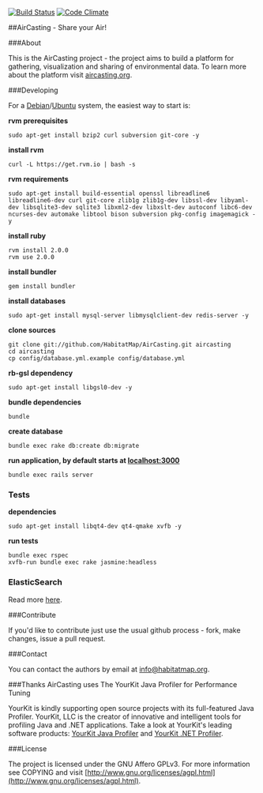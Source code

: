 [![Build Status](https://secure.travis-ci.org/HabitatMap/AirCasting.png)](https://travis-ci.org/HabitatMap/AirCasting)
[![Code Climate](https://codeclimate.com/github/HabitatMap/AirCasting/badges/gpa.svg)](https://codeclimate.com/github/HabitatMap/AirCasting)

##AirCasting - Share your Air!

###About

This is the AirCasting project - the project aims to build a platform for gathering, visualization and sharing of environmental data. To learn more about the platform visit [aircasting.org](http://aircasting.org).

###Developing

For a [Debian](http://debian.org)/[Ubuntu](http://ubuntu.com) system, the easiest way to start is:

**rvm prerequisites**

`sudo apt-get install bzip2 curl subversion git-core -y`

**install rvm**

`curl -L https://get.rvm.io | bash -s`

**rvm requirements**

`sudo apt-get install build-essential openssl libreadline6 libreadline6-dev curl git-core zlib1g zlib1g-dev libssl-dev libyaml-dev libsqlite3-dev sqlite3 libxml2-dev libxslt-dev autoconf libc6-dev ncurses-dev automake libtool bison subversion pkg-config imagemagick -y`

**install ruby**

```
rvm install 2.0.0
rvm use 2.0.0
```

**install bundler**

`gem install bundler`

**install databases**

`sudo apt-get install mysql-server libmysqlclient-dev redis-server -y`

**clone sources**

```
git clone git://github.com/HabitatMap/AirCasting.git aircasting
cd aircasting
cp config/database.yml.example config/database.yml
```

**rb-gsl dependency**

`sudo apt-get install libgsl0-dev -y`

**bundle dependencies**

`bundle`

**create database**

`bundle exec rake db:create db:migrate`

**run application, by default starts at [localhost:3000](http://localhost:3000)**

`bundle exec rails server`

### Tests

**dependencies**

`sudo apt-get install libqt4-dev qt4-qmake xvfb -y`

**run tests**

```
bundle exec rspec
xvfb-run bundle exec rake jasmine:headless
```

### ElasticSearch

Read more [here](doc/elasticsearch.md).

###Contribute

If you'd like to contribute just use the usual github process - fork, make changes, issue a pull request.

###Contact

You can contact the authors by email at [info@habitatmap.org](mailto:info@habitatmap.org).

###Thanks
AirCasting uses The YourKit Java Profiler for Performance Tuning

YourKit is kindly supporting open source projects with its full-featured Java Profiler. YourKit, LLC is the creator of innovative and intelligent tools for profiling Java and .NET applications. Take a look at YourKit's leading software products: [YourKit Java Profiler](http://www.yourkit.com/java/profiler/index.jsp) and [YourKit .NET Profiler](http://www.yourkit.com/.net/profiler/index.jsp).

###License

The project is licensed under the GNU Affero GPLv3. For more information see COPYING and visit [http://www.gnu.org/licenses/agpl.html](http://www.gnu.org/licenses/agpl.html).
